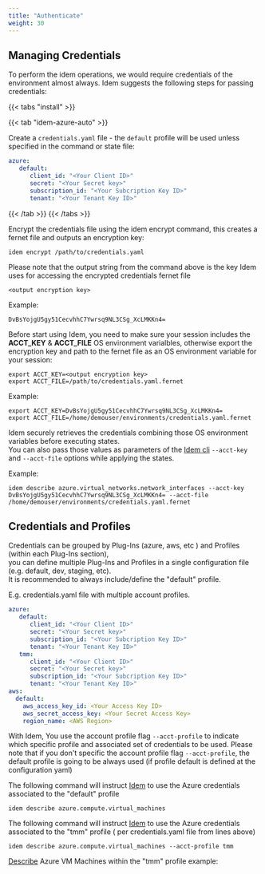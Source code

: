 ```yaml
---
title: "Authenticate"
weight: 30
---
```


## Managing Credentials

To perform the idem operations, we would require credentials of the environment almost always.
Idem suggests the following steps for passing credentials:

{{< tabs "install" >}}
<!--  tab "idem-aws"

Create a `credentials.yaml` file - the `default` profile will be used unless specified in the command or state file:

```yaml
aws:
  default:
    aws_access_key_id: <Your Access Key ID>
    aws_secret_access_key: <Your Secret Access Key>
    region_name: <AWS Region>
```
 /tab  -->
{{< tab "idem-azure-auto" >}}

Create a `credentials.yaml` file - the `default` profile will be used unless specified in the command or state file:

```yaml
azure:
   default:
      client_id: "<Your Client ID>"
      secret: "<Your Secret key>"
      subscription_id: "<Your Subcription Key ID>"
      tenant: "<Your Tenant Key ID>"
```

{{< /tab >}}
{{< /tabs >}}


Encrypt the credentials file using the idem encrypt command, this creates a fernet file and outputs an encryption key:

```shell
idem encrypt /path/to/credentials.yaml
```
Please note that the output string from the command above is the key Idem uses for accessing the encrypted credentials fernet file

```shell
<output encryption key>
```

Example:
```shell
DvBsYojgU5gy51CecvhhC7Ywrsq9NL3CSg_XcLMKKn4=
```

Before start using Idem, you need to make sure your session includes the <b>ACCT_KEY</b> & <b>ACCT_FILE</b> OS environment varialbles, otherwise export the encryption key and path to the fernet file as an OS environment variable for your session:

```shell
export ACCT_KEY=<output encryption key>
export ACCT_FILE=/path/to/credentials.yaml.fernet
```
Example:
```shell
export ACCT_KEY=DvBsYojgU5gy51CecvhhC7Ywrsq9NL3CSg_XcLMKKn4=
export ACCT_FILE=/home/demouser/environments/credentials.yaml.fernet
```

Idem securely retrieves the credentials combining those OS environment variables before executing states.<br> 
You can also pass those values as parameters of the [Idem cli](Getting-Started/Basic-Commands/) `--acct-key` and `--acct-file` options while applying the states.

Example:
```shell
idem describe azure.virtual_networks.network_interfaces --acct-key DvBsYojgU5gy51CecvhhC7Ywrsq9NL3CSg_XcLMKKn4= --acct-file /home/demouser/environments/credentials.yaml.fernet
```
## Credentials and Profiles

Credentials can be grouped by Plug-Ins (azure, aws, etc ) and Profiles (within each Plug-Ins section),<br> you can define multiple Plug-Ins and Profiles in a single configuration file (e.g. default, dev, staging, etc).<br> It is recommended to always include/define the "default" profile.<br>

E.g. credentials.yaml file with multiple account profiles.

```yaml
azure:
   default:
      client_id: "<Your Client ID>"
      secret: "<Your Secret key>"
      subscription_id: "<Your Subcription Key ID>"
      tenant: "<Your Tenant Key ID>"
   tmm:
      client_id: "<Your Client ID>"
      secret: "<Your Secret key>"
      subscription_id: "<Your Subcription Key ID>"
      tenant: "<Your Tenant Key ID>"
aws:
  default:
    aws_access_key_id: <Your Access Key ID>
    aws_secret_access_key: <Your Secret Access Key>
    region_name: <AWS Region>
```

With Idem, You use the account profile flag `--acct-profile` to indicate which specific profile and associated set of credentials to be used. Please note that if you don't specific the account profile flag `--acct-profile`, the default profile is going to be always used (if profile default is defined at the configuration yaml)<br>

The following command will instruct [Idem](/Getting-Started/Install-Idem/) to use the Azure credentials associated to the "default" profile

```shell
idem describe azure.compute.virtual_machines 
```

The following command will instruct [Idem](/Getting-Started/Install-Idem/) to use the Azure credentials associated to the "tmm" profile  ( per credentials.yaml file from lines above)

```shell
idem describe azure.compute.virtual_machines --acct-profile tmm
```

[Describe](/How-to-use-Idem/Describe/) Azure VM Machines within the "tmm" profile example:
<script id="asciicast-SiXcq1OmVkca57LNf2m6N4wWK" src="https://asciinema.org/a/SiXcq1OmVkca57LNf2m6N4wWK.js" async theme="asciinema" data-autoplay="true" data-size="small" loop="true"></script>